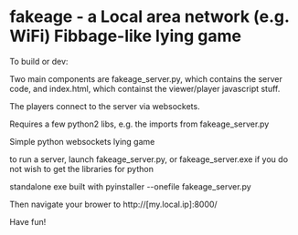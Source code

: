 # fakeage - a Local area network (e.g. WiFi) Fibbage-like lying game



To build or dev:

Two main components are fakeage_server.py, which contains the server code, and index.html, which containst the viewer/player javascript stuff. 

The players connect to the server via websockets.


Requires a few python2 libs, e.g. the imports from fakeage_server.py

Simple python websockets lying game

to run a server, launch fakeage_server.py, or fakeage_server.exe if you do not wish to get the libraries for python

standalone exe built with pyinstaller --onefile fakeage_server.py

Then navigate your brower to http://[my.local.ip]:8000/

Have fun!
